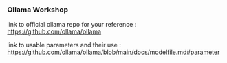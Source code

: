 ### Ollama Workshop
link to official ollama repo for your reference : https://github.com/ollama/ollama

link to usable parameters and their use : https://github.com/ollama/ollama/blob/main/docs/modelfile.md#parameter
